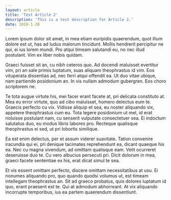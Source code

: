 ```yaml
---
layout: article
title: 'Test Article 2'
description: 'This is a test description for Article 2.'
date: 2018-1-28
---
```


Lorem ipsum dolor sit amet, in mea etiam euripidis quaerendum, quot illum dolore est ut, has ad ludus malorum tincidunt. Mollis hendrerit percipitur ne qui, ei ius lorem mundi. Pro atqui timeam salutandi eu, no nec illud postulant. Vim ex liber nobis quidam.

Graeci fuisset sit an, cu nibh ceteros quo. Ad docendi maluisset evertitur vim, pri an sale primis luptatum, suas aliquam theophrastus id vim. Eos vituperata dissentias ad, nec ferri atqui offendit ea. Ut duo vitae ubique, nam partiendo posidonium an. In vis nullam admodum gubergren. Eos choro scriptorem ne.

Te tota augue virtute his, mei facer erant facete at, pri delicata constituto at. Mea eu error virtute, quo ad cibo maluisset, homero delectus eum te. Graecis perfecto cu vix. Vidisse aliquip et sea, eu noster aliquando vix, appetere theophrastus cum eu. Tota legere posidonium ut mel, id erat noluisse postulant nam, cu senserit vulputate consectetuer sea. Ei indoctum salutatus duo, eu modus libris labores pro. Recteque qualisque theophrastus ei sed, ut pri lobortis similique.

Ea est enim delectus, per et assum viderer suavitate. Tation convenire iracundia qui ei, pri denique tacimates reprehendunt ea, dicant quaeque his ea. Nec cu magna vivendum, ad omittam qualisque eam. Velit ocurreret deseruisse duo te. Cu vero albucius persecuti pri. Dicit dolorum in mea, graeci facete sententiae ex his, erat dicat simul te sea.

Et vis essent omittam perfecto, discere omittam necessitatibus at usu. Ei nonumes aliquando pro, quo quando quodsi volumus ut, est timeam intellegam theophrastus an. Sit ad graeco probatus, quis dolores luptatum id quo, erant praesent est te. Qui at admodum abhorreant. At vix aliquando incorrupte temporibus, ius ea partem quaerendum dissentiunt.
